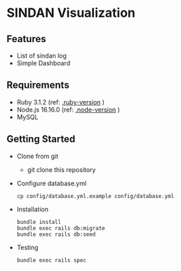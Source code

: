 # SINDAN Visualization

## Features
* List of sindan log
* Simple Dashboard

## Requirements
* Ruby 3.1.2 (ref: [.ruby-version](.ruby-version) )
* Node.js 16.16.0 (ref: [.node-version](.node-version) )
* MySQL

## Getting Started
* Clone from git
    * git clone this repository

* Configure database.yml

    ```
    cp config/database.yml.example config/database.yml
    ```

* Installation

    ```
    bundle install
    bundle exec rails db:migrate
    bundle exec rails db:seed
    ```

* Testing

    ```
    bundle exec rails spec
    ```
